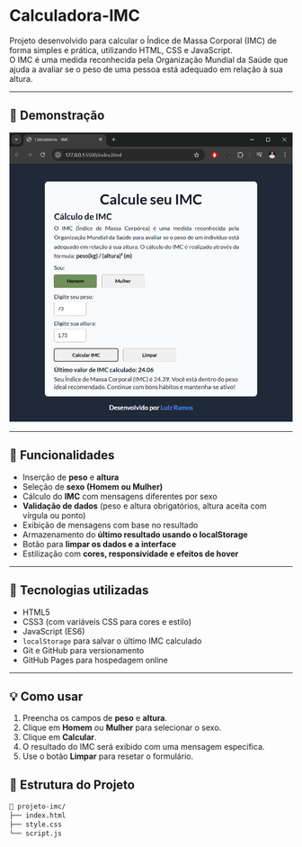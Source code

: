 # Calculadora-IMC

Projeto desenvolvido para calcular o Índice de Massa Corporal (IMC) de forma simples e prática, utilizando HTML, CSS e JavaScript.  
O IMC é uma medida reconhecida pela Organização Mundial da Saúde que ajuda a avaliar se o peso de uma pessoa está adequado em relação à sua altura.

---

## 📸 Demonstração

![Screenshot da calculadora](image/calculadora-imc.png)


---

## 🚀 Funcionalidades

- Inserção de **peso** e **altura**
- Seleção de **sexo (Homem ou Mulher)**
- Cálculo do **IMC** com mensagens diferentes por sexo
- **Validação de dados** (peso e altura obrigatórios, altura aceita com vírgula ou ponto)
- Exibição de mensagens com base no resultado
- Armazenamento do **último resultado usando o localStorage**
- Botão para **limpar os dados e a interface**
- Estilização com **cores, responsividade e efeitos de hover**

---

## 🧪 Tecnologias utilizadas

- HTML5  
- CSS3 (com variáveis CSS para cores e estilo)  
- JavaScript (ES6)  
- `localStorage` para salvar o último IMC calculado  
- Git e GitHub para versionamento  
- GitHub Pages para hospedagem online  

---

## 💡 Como usar

1. Preencha os campos de **peso** e **altura**.
2. Clique em **Homem** ou **Mulher** para selecionar o sexo.
3. Clique em **Calcular**.
4. O resultado do IMC será exibido com uma mensagem específica.
5. Use o botão **Limpar** para resetar o formulário.

## 📁 Estrutura do Projeto

```
📁 projeto-imc/
├── index.html
├── style.css
└── script.js
```


